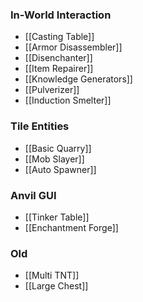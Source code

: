 ### In-World Interaction
- [[Casting Table]]
- [[Armor Disassembler]]
- [[Disenchanter]]
- [[Item Repairer]]
- [[Knowledge Generators]]
- [[Pulverizer]]
- [[Induction Smelter]]

### Tile Entities
- [[Basic Quarry]]
- [[Mob Slayer]]
- [[Auto Spawner]]

### Anvil GUI
- [[Tinker Table]]
- [[Enchantment Forge]]

### Old
- [[Multi TNT]]
- [[Large Chest]]

